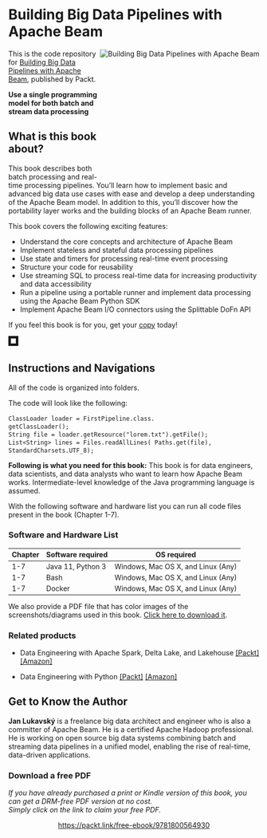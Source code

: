 


# Building Big Data Pipelines with Apache Beam

<a href="https://www.packtpub.com/product/building-big-data-pipelines-with-apache-beam/9781800564930?utm_source=github&utm_medium=repository&utm_campaign=9781800564930"><img src="https://static.packt-cdn.com/products/9781800564930/cover/smaller" alt="Building Big Data Pipelines with Apache Beam" height="256px" align="right"></a>

This is the code repository for [Building Big Data Pipelines with Apache Beam](https://www.packtpub.com/product/building-big-data-pipelines-with-apache-beam/9781800564930?utm_source=github&utm_medium=repository&utm_campaign=9781800564930), published by Packt.

**Use a single programming model for both batch and stream data processing**

## What is this book about?
This book describes both batch processing and real-time processing pipelines. You’ll learn how to implement basic and advanced big data use cases with ease and develop a deep understanding of the Apache Beam model. In addition to this, you’ll discover how the portability layer works and the building blocks of an Apache Beam runner.

This book covers the following exciting features: 
* Understand the core concepts and architecture of Apache Beam
* Implement stateless and stateful data processing pipelines
* Use state and timers for processing real-time event processing
* Structure your code for reusability
* Use streaming SQL to process real-time data for increasing productivity and data accessibility
* Run a pipeline using a portable runner and implement data processing using the Apache Beam Python SDK
* Implement Apache Beam I/O connectors using the Splittable DoFn API

If you feel this book is for you, get your [copy](https://www.amazon.com/dp/1801077053) today!

<a href="https://www.packtpub.com/?utm_source=github&utm_medium=banner&utm_campaign=GitHubBanner"><img src="https://raw.githubusercontent.com/PacktPublishing/GitHub/master/GitHub.png" 
alt="https://www.packtpub.com/" border="5" /></a>


## Instructions and Navigations
All of the code is organized into folders.

The code will look like the following:
```
ClassLoader loader = FirstPipeline.class. 
getClassLoader(); 
String file = loader.getResource("lorem.txt").getFile();
List<String> lines = Files.readAllLines( Paths.get(file), StandardCharsets.UTF_8);
```

**Following is what you need for this book:**
This book is for data engineers, data scientists, and data analysts who want to learn how Apache Beam works. Intermediate-level knowledge of the Java programming language is assumed.	

With the following software and hardware list you can run all code files present in the book (Chapter 1-7).

### Software and Hardware List

| Chapter  | Software required                   | OS required                        |
| -------- | ------------------------------------| -----------------------------------|
| 1-7	     | Java 11, Python 3                   | Windows, Mac OS X, and Linux (Any) |
| 1-7      | Bash                                | Windows, Mac OS X, and Linux (Any) |
| 1-7      | Docker                              | Windows, Mac OS X, and Linux (Any) |


We also provide a PDF file that has color images of the screenshots/diagrams used in this book. [Click here to download it](https://static.packt-cdn.com/downloads/9781800564930_ColorImages.pdf).


### Related products <Other books you may enjoy>
* Data Engineering with Apache Spark, Delta Lake, and Lakehouse [[Packt]](https://www.packtpub.com/product/data-engineering-with-apache-spark-delta-lake-and-lakehouse/9781801077743?utm_source=github&utm_medium=repository&utm_campaign=9781801077743) [[Amazon]](https://www.amazon.com/dp/1801077746)

* Data Engineering with Python [[Packt]](https://www.packtpub.com/product/data-engineering-with-python/9781839214189?utm_source=github&utm_medium=repository&utm_campaign=9781839214189) [[Amazon]](https://www.amazon.com/dp/183921418X)

## Get to Know the Author
**Jan Lukavský**
is a freelance big data architect and engineer who is also a committer of Apache Beam. He is a certified Apache Hadoop professional.
He is working on open source big data systems combining batch and streaming data pipelines in a unified model, enabling the rise of real-time, data-driven applications.
### Download a free PDF

 <i>If you have already purchased a print or Kindle version of this book, you can get a DRM-free PDF version at no cost.<br>Simply click on the link to claim your free PDF.</i>
<p align="center"> <a href="https://packt.link/free-ebook/9781800564930">https://packt.link/free-ebook/9781800564930 </a> </p>